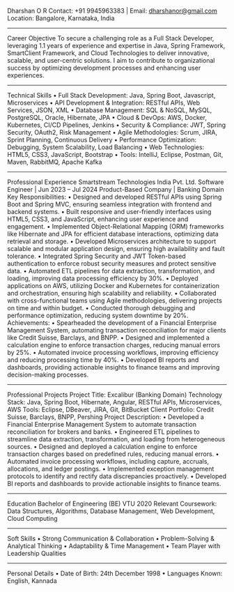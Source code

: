 Dharshan O R
Contact: +91 9945963383 | Email: dharshanor@gmail.com
Location: Bangalore, Karnataka, India
________________________________________
Career Objective
To secure a challenging role as a Full Stack Developer, leveraging 1.1 years of experience and expertise in Java, Spring Framework, SmartClient Framework, and Cloud Technologies to deliver innovative, scalable, and user-centric solutions. I aim to contribute to organizational success by optimizing development processes and enhancing user experiences.
________________________________________
Technical Skills
•	Full Stack Development: Java, Spring Boot, Javascript, Microservices
•	API Development & Integration: RESTful APIs, Web Services, JSON, XML
•	Database Management: SQL & NoSQL, MySQL, PostgreSQL, Oracle, Hibernate, JPA
•	Cloud & DevOps: AWS, Docker, Kubernetes, CI/CD Pipelines, Jenkins
•	Security & Compliance: JWT, Spring Security, OAuth2, Risk Management
•	Agile Methodologies: Scrum, JIRA, Sprint Planning, Continuous Delivery
•	Performance Optimization: Debugging, System Scalability, Load Balancing
•	Web Technologies: HTML5, CSS3, JavaScript, Bootstrap
•	Tools: IntelliJ, Eclipse, Postman, Git, Maven, RabbitMQ, Apache Kafka
________________________________________
Professional Experience
Smartstream Technologies India Pvt. Ltd.
Software Engineer | Jun 2023 – Jul 2024
Product-Based Company | Banking Domain
Key Responsibilities:
•	Designed and developed RESTful APIs using Spring Boot and Spring MVC, ensuring seamless integration with frontend and backend systems.
•	Built responsive and user-friendly interfaces using HTML5, CSS3, and JavaScript, enhancing user experience and engagement.
•	Implemented Object-Relational Mapping (ORM) frameworks like Hibernate and JPA for efficient database interactions, optimizing data retrieval and storage.
•	Developed Microservices architecture to support scalable and modular application design, ensuring high availability and fault tolerance.
•	Integrated Spring Security and JWT Token-based authentication to enforce robust security measures and protect sensitive data.
•	Automated ETL pipelines for data extraction, transformation, and loading, improving data processing efficiency by 30%.
•	Deployed applications on AWS, utilizing Docker and Kubernetes for containerization and orchestration, ensuring high scalability and reliability.
•	Collaborated with cross-functional teams using Agile methodologies, delivering projects on time and within budget.
•	Conducted thorough debugging and performance optimization, reducing system downtime by 20%.
Achievements:
•	Spearheaded the development of a Financial Enterprise Management System, automating transaction reconciliation for major clients like Credit Suisse, Barclays, and BNPP.
•	Designed and implemented a calculation engine to enforce transaction charges, reducing manual errors by 25%.
•	Automated invoice processing workflows, improving efficiency and reducing processing time by 40%.
•	Developed BI reports and dashboards, providing actionable insights to finance teams and improving decision-making processes.
________________________________________
Professional Projects
Project Title: Excalibur (Banking Domain)
Technology Stack: Java, Spring Boot, Hibernate, Angular, RESTful APIs, Microservices, AWS
Tools: Eclipse, DBeaver, JIRA, Git, BitBucket
Client Portfolio: Credit Suisse, Barclays, BNPP, Pershing
Project Description:
•	Developed a Financial Enterprise Management System to automate transaction reconciliation for brokers and banks.
•	Engineered ETL pipelines to streamline data extraction, transformation, and loading from heterogeneous sources.
•	Designed and deployed a calculation engine to enforce transaction charges based on predefined rules, reducing manual errors.
•	Automated invoice processing workflows, including capture, accruals, allocations, and ledger postings.
•	Implemented exception management protocols to identify and rectify data discrepancies proactively.
•	Developed BI reports and dashboards to provide actionable insights to finance teams.
________________________________________
Education
Bachelor of Engineering (BE)
 VTU 2020
Relevant Coursework: Data Structures, Algorithms, Database Management, Web Development, Cloud Computing
________________________________________
Soft Skills
•	Strong Communication & Collaboration
•	Problem-Solving & Analytical Thinking
•	Adaptability & Time Management
•	Team Player with Leadership Qualities
________________________________________
Personal Details
•	Date of Birth: 24th December 1998
•	Languages Known: English, Kannada

